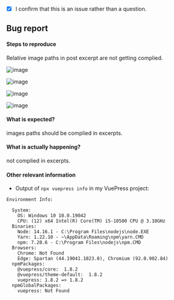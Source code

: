 <!-- Please don't delete this template or we'll close your issue -->
<!-- Before creating an issue please make sure you are using the latest version of VuePress. -->

<!-- Please confirm you will submit an issue. -->
<!-- Issues which contain questions or support requests will be closed. -->
<!-- (Update "[ ]" to "[x]" to check a box) -->

- [x] I confirm that this is an issue rather than a question.

<!-- Please ask questions via following several ways. -->
<!-- https://vue-land.js.org/ -->
<!-- https://forum.vuejs.org/ -->
<!-- https://stackoverflow.com/questions/ask?tags=vuepress -->

## Bug report

#### Steps to reproduce

<!-- If you are reporting a bug that can ONLY be reproduced on your repository, PLEASE provide this repo link. That takes guessing work out of the way and saves us time. -->

<!-- If your repo isn't public, you can use `codesandbox` or `yarn create vuepress` to create a minimal reproduction -->

Relative image paths in post excerpt are not getting complied.

![image](https://user-images.githubusercontent.com/5960988/131298705-49b8da6e-1aae-4852-bcf7-2abaf8d25d6d.png)

![image](https://user-images.githubusercontent.com/5960988/131298798-99bb5c5b-349a-4005-a572-0885b21702c6.png)

![image](https://user-images.githubusercontent.com/5960988/131298933-6b351ccb-1eb9-482d-81ad-f5f9ed96093f.png)

![image](https://user-images.githubusercontent.com/5960988/131299283-ae74ef98-7260-462a-a1ea-5102625cc022.png)


#### What is expected?

images paths should be complied in excerpts.

#### What is actually happening?

not complied in excerpts.

#### Other relevant information

- Output of `npx vuepress info` in my VuePress project:
```
Environment Info:

  System:
    OS: Windows 10 10.0.19042
    CPU: (12) x64 Intel(R) Core(TM) i5-10500 CPU @ 3.10GHz
  Binaries:
    Node: 14.16.1 - C:\Program Files\nodejs\node.EXE
    Yarn: 1.22.10 - ~\AppData\Roaming\npm\yarn.CMD
    npm: 7.20.6 - C:\Program Files\nodejs\npm.CMD
  Browsers:
    Chrome: Not Found
    Edge: Spartan (44.19041.1023.0), Chromium (92.0.902.84)
  npmPackages:
    @vuepress/core:  1.8.2
    @vuepress/theme-default:  1.8.2
    vuepress: 1.8.2 => 1.8.2
  npmGlobalPackages:
    vuepress: Not Found
```
